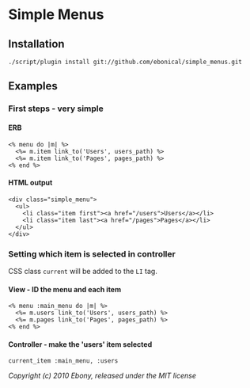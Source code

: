 Simple Menus
============

Installation
------------

`./script/plugin install git://github.com/ebonical/simple_menus.git`

Examples
--------

### First steps - very simple
#### ERB
    <% menu do |m| %>
      <%= m.item link_to('Users', users_path) %>
      <%= m.item link_to('Pages', pages_path) %>
    <% end %>
    
#### HTML output
    <div class="simple_menu">
      <ul>
        <li class="item first"><a href="/users">Users</a></li>
        <li class="item last"><a href="/pages">Pages</a></li>
      </ul>
    </div>
    
### Setting which item is selected in controller
CSS class `current` will be added to the `LI` tag.

#### View - ID the menu and each item

    <% menu :main_menu do |m| %>
      <%= m.users link_to('Users', users_path) %>
      <%= m.pages link_to('Pages', pages_path) %>
    <% end %>
    
#### Controller - make the 'users' item selected

    current_item :main_menu, :users

_Copyright (c) 2010 Ebony, released under the MIT license_
